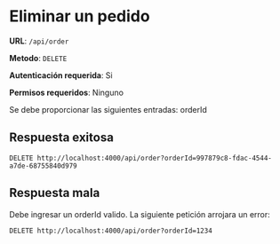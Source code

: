 # Eliminar un pedido

**URL**: `/api/order`

**Metodo**: `DELETE`

**Autenticación requerida**: Si

**Permisos requeridos**: Ninguno

Se debe proporcionar las siguientes entradas: orderId

## Respuesta exitosa

```http
DELETE http://localhost:4000/api/order?orderId=997879c8-fdac-4544-a7de-68755840d979
```

## Respuesta mala

Debe ingresar un orderId valido. La siguiente petición arrojara un error:

```http
DELETE http://localhost:4000/api/order?orderId=1234
```
